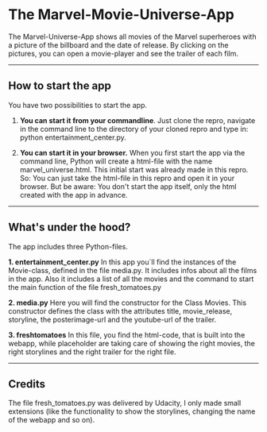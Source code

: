 # The Marvel-Movie-Universe-App

The Marvel-Universe-App shows all movies of the Marvel superheroes with a picture of the billboard and the date of release. By clicking on the pictures, you can open a movie-player and see the trailer of each film.

--------

## How to start the app

You have two possibilities to start the app.

1. **You can start it from your commandline**. Just clone the repro, navigate in the command line to the directory of your cloned repro and type in: python entertainment_center.py.

2. **You can start it in your browser.** When you first start the app via the command line, Python will create a html-file with the name marvel_universe.html. This initial start was already made in this repro. So: You can just take the html-file in this repro and open it in your browser. But be aware: You don't start the app itself, only the html created with the app in advance.

-----

## What's under the hood?

The app includes three Python-files.

**1. entertainment_center.py**
In this app you´ll find the instances of the Movie-class, defined in the file media.py. It includes infos about all the films in the app. Also it includes a list of all the movies and the command to start the main function of the file fresh_tomatoes.py

**2. media.py**
Here you will find the constructor for the Class Movies. This constructor defines the class with the attributes title, movie_release, storyline, the posterimage-url and the youtube-url of the trailer.

**3. freshtomatoes**
In this file, you find the html-code, that is built into the webapp, while placeholder are taking care of showing the right movies, the right storylines and the right trailer for the right file.

------------

## Credits
The file fresh_tomatoes.py was delivered by Udacity, I only made small extensions (like the functionality to show the storylines, changing the name of the webapp and so on).




